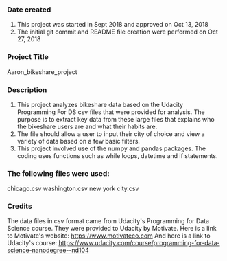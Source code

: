 ### Date created
1) This project was started in Sept 2018 and approved on Oct 13, 2018
2) The initial git commit and README file creation were performed on Oct 27, 2018

### Project Title
Aaron_bikeshare_project

### Description
1) This project analyzes bikeshare data based on the Udacity    
  Programming For DS csv files that were provided for analysis.  The purpose is to extract key data from these large files that explains who the bikeshare users are and what their habits are.
2) The file should allow a user to input their city of choice and
  view a variety of data based on a few basic filters.
3) This project involved use of the numpy and pandas packages.  The  
  coding uses functions such as while loops, datetime and if statements.

### The following files were used:
chicago.csv
washington.csv
new york city.csv

### Credits
The data files in csv format came from Udacity's Programming for Data Science course.  They were provided to Udacity by Motivate.
Here is a link to Motivate's website: https://www.motivateco.com
And here is a link to Udacity's course: https://www.udacity.com/course/programming-for-data-science-nanodegree--nd104
